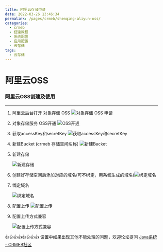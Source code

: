 ```yaml
---
title: 阿里云存储申请
date: 2022-03-26 13:46:34
permalink: /pages/crmeb/shenqing-aliyun-oss/
categories:
  - crmeb
  - 搭建教程
  - 系统配置
  - 应用配置
  - 云存储
tags:
  - 云存储
---
```

# **阿里云OSS**

### **阿里云OSS创建及使用**

------

1. 阿里云后台打开 对象存储 OSS
   ![对象存储 OSS 申请](http://pic.xbdzz.cn/write/202203301957616.png)

2. 对象存储服务 OSS开通
   ![OSS开通](http://pic.xbdzz.cn/write/202203301958227.png)

3.  获取accessKey和secretKey
   ![获取accessKey和secretKey](http://pic.xbdzz.cn/write/202203301959683.png)

4. 新建Bucket (crmeb 存储空间名称)
   ![新建Bucket](http://pic.xbdzz.cn/write/202203302000980.png)

5. 新建存储

   ![新建存储](http://pic.xbdzz.cn/write/202203302000415.png)

6. 创建好存储空间后添加对应的域名(可不绑定，用系统生成的域名)![绑定域名](http://pic.xbdzz.cn/write/202203302002313.png)

7. 绑定域名

   ![绑定域名](http://pic.xbdzz.cn/write/202203302003544.png)

8. 配置上传
   ![配置上传](http://pic.xbdzz.cn/write/202203302004176.png)

9. 配置上传方式兼容

   ![配置上传方式兼容](http://pic.xbdzz.cn/write/202203302005772.png)

👍👍👍👍👍👍👍👍 设置中如果出现其他不能处理的问题，欢迎论坛提问 [Java系统 - CRMEB社区](https://q.crmeb.com/?categoryId=122&sequence=0)